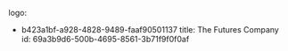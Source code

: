 logo:
  - b423a1bf-a928-4828-9489-faaf90501137
title: The Futures Company
id: 69a3b9d6-500b-4695-8561-3b71f9f0f0af
